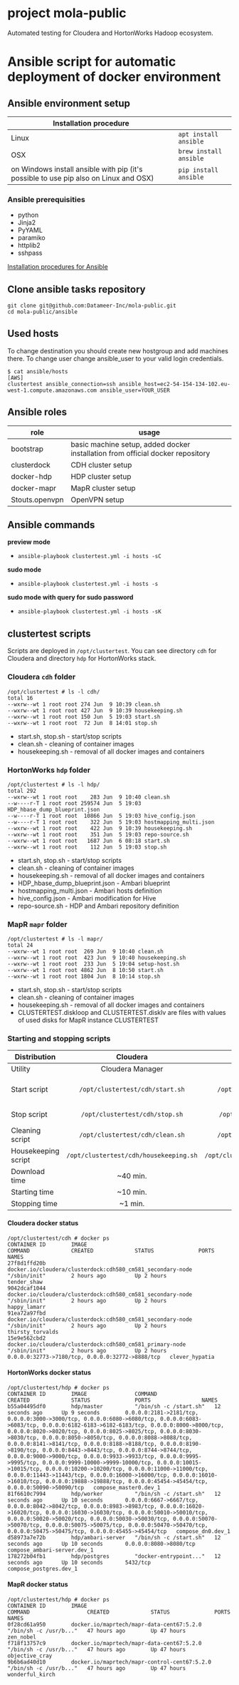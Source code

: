 # project mola-public

Automated testing for Cloudera and HortonWorks Hadoop ecosystem.

# Ansible script for automatic deployment of docker environment

## Ansible environment setup
| Installation procedure | |
| --- | --- |
| Linux | ```apt install ansible``` |
| OSX | ```brew install ansible``` |
| on Windows install ansible with pip (it's possible to use pip also on Linux and OSX) | ```pip install ansible``` |

### Ansible prerequisities 
* python
* Jinja2
* PyYAML
* paramiko
* httplib2
* sshpass

[Installation procedures for Ansible](http://docs.ansible.com/ansible/intro_installation.html)

## Clone ansible tasks repository
```
git clone git@github.com:Datameer-Inc/mola-public.git
cd mola-public/ansible
```

## Used hosts
To change destination you should create new hostgroup and add machines there. 
To change user change ansible_user to your valid login credentials.

```
$ cat ansible/hosts
[AWS]
clustertest ansible_connection=ssh ansible_host=ec2-54-154-134-102.eu-west-1.compute.amazonaws.com ansible_user=YOUR_USER 
```

## Ansible roles
| role | usage |
| --- | --- |
|  bootstrap | basic machine setup, added docker installation from official docker repository |
|  clusterdock | CDH cluster setup |
|  docker-hdp | HDP cluster setup |
|  docker-mapr | MapR cluster setup |
|  Stouts.openvpn | OpenVPN setup |

## Ansible commands

**preview mode**
* ```ansible-playbook clustertest.yml -i hosts -sC```

**sudo mode**
* ```ansible-playbook clustertest.yml -i hosts -s```

**sudo mode with query for sudo password**
* ```ansible-playbook clustertest.yml -i hosts -sK```

## clustertest scripts
Scripts are deployed in ```/opt/clustertest```.
You can see directory ```cdh``` for Cloudera and directory ```hdp``` for HortonWorks stack. 

### Cloudera ```cdh``` folder
```
/opt/clustertest # ls -l cdh/
total 16
--wxrw--wt 1 root root 274 Jun  9 10:39 clean.sh
--wxrw--wt 1 root root 427 Jun  9 10:39 housekeeping.sh
--wxrw--wt 1 root root 150 Jun  5 19:03 start.sh
--wxrw--wt 1 root root  72 Jun  8 14:01 stop.sh
```
* start.sh, stop.sh - start/stop scripts
* clean.sh - cleaning of container images
* housekeeping.sh - removal of all docker images and containers

### HortonWorks ```hdp``` folder
```
/opt/clustertest # ls -l hdp/
total 292
--wxrw--wt 1 root root    283 Jun  9 10:40 clean.sh
--w----r-T 1 root root 259574 Jun  5 19:03 HDP_hbase_dump_blueprint.json
--w----r-T 1 root root  10866 Jun  5 19:03 hive_config.json
--w----r-T 1 root root    322 Jun  5 19:03 hostmapping_multi.json
--wxrw--wt 1 root root    422 Jun  9 10:39 housekeeping.sh
--wxrw--wt 1 root root    351 Jun  5 19:03 repo-source.sh
--wxrw--wt 1 root root   1687 Jun  6 08:18 start.sh
--wxrw--wt 1 root root    112 Jun  5 19:03 stop.sh
```
* start.sh, stop.sh - start/stop scripts
* clean.sh - cleaning of container images
* housekeeping.sh - removal of all docker images and containers 
* HDP_hbase_dump_blueprint.json - Ambari blueprint
* hostmapping_multi.json - Ambari hosts definition
* hive_config.json - Ambari modification for Hive  
* repo-source.sh - HDP and Ambari repository definition

### MapR ```mapr``` folder
```
/opt/clustertest # ls -l mapr/
total 24
--wxrw--wt 1 root root  269 Jun  9 10:40 clean.sh
--wxrw--wt 1 root root  423 Jun  9 10:40 housekeeping.sh
--wxrw--wt 1 root root  233 Jun  5 19:04 setup-host.sh
--wxrw--wt 1 root root 4862 Jun  8 10:50 start.sh
--wxrw--wt 1 root root 1804 Jun  8 10:14 stop.sh
```
* start.sh, stop.sh - start/stop scripts
* clean.sh - cleaning of container images
* housekeeping.sh - removal of all docker images and containers 
* CLUSTERTEST.diskloop and CLUSTERTEST.disklv are files with values of used disks for MapR instance CLUSTERTEST

### Starting and stopping scripts
| Distribution | Cloudera | HortonWorks | MapR | 
| --- | :---: | :---: | :---: | 
| Utility | Cloudera Manager | Ambari | Mapr Control System  |
| Start script | ```/opt/clustertest/cdh/start.sh``` | ```/opt/clustertest/hdp/start.sh```  | ```/opt/clustertest/mapr/start.sh``` Usage : ./start.sh ClusterName NumberOfNodes MemSize-in-kB  |
| Stop script | ```/opt/clustertest/cdh/stop.sh``` | ```/opt/clustertest/hdp/stop.sh``` | ```/opt/clustertest/mapr/stop.sh``` Usage : ./stop.sh ClusterName |
| Cleaning script | ```/opt/clustertest/cdh/clean.sh``` | ```/opt/clustertest/hdp/clean.sh``` | ```/opt/clustertest/mapr/clean.sh``` | 
| Housekeeping script | ```/opt/clustertest/cdh/housekeeping.sh``` | ```/opt/clustertest/hdp/housekeeping.sh``` | ```/opt/clustertest/mapr/housekeeping.sh``` | 
| Download time | ~40 min. | ~40 min. | ~12min. |
| Starting time | ~10 min. | ~15 min. | ~4min. | 
| Stopping time | ~1 min. | ~2 min. | ~1min. |


#### Cloudera docker status
```
/opt/clustertest/cdh # docker ps
CONTAINER ID        IMAGE                                                        COMMAND             CREATED             STATUS              PORTS                                              NAMES
27f8d1ffd20b        docker.io/cloudera/clusterdock:cdh580_cm581_secondary-node   "/sbin/init"        2 hours ago         Up 2 hours                                                             tender_shaw
9042dcaf1044        docker.io/cloudera/clusterdock:cdh580_cm581_secondary-node   "/sbin/init"        2 hours ago         Up 2 hours                                                             happy_lamarr
91ea72a97fbd        docker.io/cloudera/clusterdock:cdh580_cm581_secondary-node   "/sbin/init"        2 hours ago         Up 2 hours                                                             thirsty_torvalds
15e9e562cbd2        docker.io/cloudera/clusterdock:cdh580_cm581_primary-node     "/sbin/init"        2 hours ago         Up 2 hours          0.0.0.0:32773->7180/tcp, 0.0.0.0:32772->8888/tcp   clever_hypatia
```

#### HortonWorks docker status
```
/opt/clustertest/hdp # docker ps
CONTAINER ID        IMAGE               COMMAND                  CREATED             STATUS              PORTS                NAMES
b55a04495df0        hdp/master          "/bin/sh -c /start.sh"   12 seconds ago      Up 9 seconds        0.0.0.0:2181->2181/tcp, 0.0.0.0:3000->3000/tcp, 0.0.0.0:6080->6080/tcp, 0.0.0.0:6083->6083/tcp, 0.0.0.0:6182-6183->6182-6183/tcp, 0.0.0.0:8000->8000/tcp, 0.0.0.0:8020->8020/tcp, 0.0.0.0:8025->8025/tcp, 0.0.0.0:8030->8030/tcp, 0.0.0.0:8050->8050/tcp, 0.0.0.0:8088->8088/tcp, 0.0.0.0:8141->8141/tcp, 0.0.0.0:8188->8188/tcp, 0.0.0.0:8190->8190/tcp, 0.0.0.0:8443->8443/tcp, 0.0.0.0:8744->8744/tcp, 0.0.0.0:9000->9000/tcp, 0.0.0.0:9933->9933/tcp, 0.0.0.0:9995->9995/tcp, 0.0.0.0:9999-10000->9999-10000/tcp, 0.0.0.0:10015->10015/tcp, 0.0.0.0:10200->10200/tcp, 0.0.0.0:11000->11000/tcp, 0.0.0.0:11443->11443/tcp, 0.0.0.0:16000->16000/tcp, 0.0.0.0:16010->16010/tcp, 0.0.0.0:19888->19888/tcp, 0.0.0.0:45454->45454/tcp, 0.0.0.0:50090->50090/tcp   compose_master0.dev_1
81f6610c7994        hdp/worker          "/bin/sh -c /start.sh"   12 seconds ago      Up 10 seconds       0.0.0.0:6667->6667/tcp, 0.0.0.0:8042->8042/tcp, 0.0.0.0:8983->8983/tcp, 0.0.0.0:16020->16020/tcp, 0.0.0.0:16030->16030/tcp, 0.0.0.0:50010->50010/tcp, 0.0.0.0:50020->50020/tcp, 0.0.0.0:50030->50030/tcp, 0.0.0.0:50070->50070/tcp, 0.0.0.0:50075->50075/tcp, 0.0.0.0:50470->50470/tcp, 0.0.0.0:50475->50475/tcp, 0.0.0.0:45455->45454/tcp   compose_dn0.dev_1
d58973a7e72b        hdp/ambari-server   "/bin/sh -c /start.sh"   12 seconds ago      Up 10 seconds       0.0.0.0:8080->8080/tcp   compose_ambari-server.dev_1
178272b04fb1        hdp/postgres        "docker-entrypoint..."   12 seconds ago      Up 10 seconds       5432/tcp     compose_postgres.dev_1
```

#### MapR docker status
```
/opt/clustertest/hdp # docker ps
CONTAINER ID        IMAGE                                          COMMAND                  CREATED             STATUS              PORTS               NAMES
0f28cd61a950        docker.io/maprtech/mapr-data-cent67:5.2.0      "/bin/sh -c /usr/b..."   47 hours ago        Up 47 hours                             zen_nobel
f718f13757c9        docker.io/maprtech/mapr-data-cent67:5.2.0      "/bin/sh -c /usr/b..."   47 hours ago        Up 47 hours                             objective_cray
9b6b6ad40d10        docker.io/maprtech/mapr-control-cent67:5.2.0   "/bin/sh -c /usr/b..."   47 hours ago        Up 47 hours                             wonderful_kirch
```